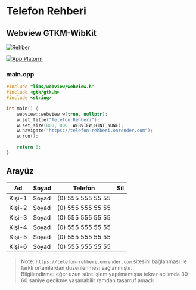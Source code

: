 # Telefon Rehberi
## Webview GTKM-WibKit
[![Rehber](https://img.shields.io/badge/Site-37a779?style=for-the-badge)](https://telefon-rehberi.onrender.com)

[![App Platorm](https://i.hizliresim.com/257ww8m.png)](https://www.digitalocean.com/products/app-platform)

### main.cpp
```c++
#include "libs/webview/webview.h"
#include <gtk/gtk.h>
#include <string>

int main() {
    webview::webview w(true, nullptr);
    w.set_title("Telefon Rehberi");
    w.set_size(800, 800, WEBVIEW_HINT_NONE);
    w.navigate("https://telefon-rehberi.onrender.com");
    w.run();

    return 0;
}
```

## Arayüz

| Ad | Soyad | Telefon | Sil |
| ------ | ------ | ------ | ------ |
| Kişi-1 | Soyad | (0) 555 555 55 55 |
| Kişi-2 | Soyad | (0) 555 555 55 55 |
| Kişi-3 | Soyad | (0) 555 555 55 55 |
| Kişi-4 | Soyad | (0) 555 555 55 55 |
| Kişi-5 | Soyad | (0) 555 555 55 55 |
| Kişi-6 | Soyad | (0) 555 555 55 55 |


> Note: `https://telefon-rehberi.onrender.com` sitesini bağlanması ile farklı ortamlardan düzenlenmesi sağlanmıştır.  
> Bilgilendirme: eğer uzun süre işlem yapılmamışsa tekrar açılımda 30-60 saniye gecikme yaşanabilir ramdan tasarruf amaçlı

